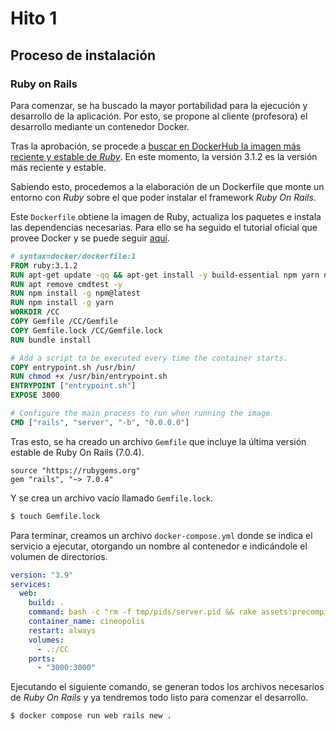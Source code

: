 # Hito 1

## Proceso de instalación

### Ruby on Rails

Para comenzar, se ha buscado la mayor portabilidad para la ejecución y desarrollo de la aplicación. Por esto, se propone al cliente (profesora) el desarrollo mediante un contenedor Docker.

Tras la aprobación, se procede a [buscar en DockerHub la imagen más reciente y estable de _Ruby_](https://hub.docker.com/_/ruby). En este momento, la versión 3.1.2 es la versión más reciente y estable.

Sabiendo esto, procedemos a la elaboración de un Dockerfile que monte un entorno con _Ruby_ sobre el que poder instalar el framework _Ruby On Rails_.

Este `Dockerfile` obtiene la imagen de Ruby, actualiza los paquetes e instala las dependencias necesarias. Para ello se ha seguido el tutorial oficial que provee Docker y se puede seguir [aquí](https://github.com/docker/awesome-compose/tree/master/official-documentation-samples/rails).

```Dockerfile
# syntax=docker/dockerfile:1
FROM ruby:3.1.2
RUN apt-get update -qq && apt-get install -y build-essential npm yarn nodejs
RUN apt remove cmdtest -y
RUN npm install -g npm@latest
RUN npm install -g yarn
WORKDIR /CC
COPY Gemfile /CC/Gemfile
COPY Gemfile.lock /CC/Gemfile.lock
RUN bundle install

# Add a script to be executed every time the container starts.
COPY entrypoint.sh /usr/bin/
RUN chmod +x /usr/bin/entrypoint.sh
ENTRYPOINT ["entrypoint.sh"]
EXPOSE 3000

# Configure the main process to run when running the image
CMD ["rails", "server", "-b", "0.0.0.0"]
```

Tras esto, se ha creado un archivo `Gemfile` que incluye la última versión estable de Ruby On Rails (7.0.4).

```Gemfile
source "https://rubygems.org"
gem "rails", "~> 7.0.4"
```

Y se crea un archivo vacío llamado `Gemfile.lock`.

```Bash
$ touch Gemfile.lock
```

Para terminar, creamos un archivo `docker-compose.yml` donde se indica el servicio a ejecutar, otorgando un nombre al contenedor e indicándole el volumen de directorios.

```yaml
version: "3.9"
services:
  web:
    build: .
    command: bash -c "rm -f tmp/pids/server.pid && rake assets:precompile && bundle exec rails s -p 3000 -b '0.0.0.0'"
    container_name: cineopolis
    restart: always
    volumes:
      - .:/CC
    ports:
      - "3000:3000"
```

Ejecutando el siguiente comando, se generan todos los archivos necesarios de _Ruby On Rails_ y ya tendremos todo listo para comenzar el desarrollo.

```Bash
$ docker compose run web rails new .
```